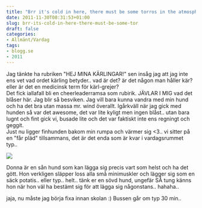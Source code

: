 ```yaml
---
title: "Brr it's cold in here, there must be some torros in the atmosphere! ;D"
date: 2011-11-30T08:31:53+01:00
slug: brr-its-cold-in-here-there-must-be-some-tor
draft: false
categories:
- Allmänt/Vardag
tags:
- blogg.se
- 2011
---
```

Jag tänkte ha rubriken "HEJ MINA KÄRLINGAR!" sen insåg jag att jag inte ens vet vad ordet kärling betyder.. vad är det? är det någon man håller kär? eller är det en medicinsk term för kärl-grejer?  
Det fick iallafall bli en cheerleaderramsa som rubirik. JÄVLAR I MIG vad det blåser här. Jag blir så besviken. Jag vill bara kunna vandra med min hund och ha det bra utan massa mr. wind överallt. Igårkväll när jag gick med hunden så var det awesome, det var lite kyligt men ingen blåst.. utan bara lugnt och fint gick vi, busade lite och det var faktiskt inte ens regningt och geggit.  
Just nu ligger finhunden bakom min rumpa och värmer sig <3.. vi sitter på en "får pläd" tillsammans, det är det enda som är kvar i vardagsrummet typ..  
  
![](/assets/images/blogg.se/wp_001970_177141593.jpg)  
  
Donna är en sån hund som kan lägga sig precis vart som helst och ha det gött. Hon verkligen släpper loss alla små minimuskler och lägger sig som en säck potatis.. eller typ.. helt.. tänk er en sövd hund, ungefär SÅ tung känns hon när hon väl ha bestämt sig för att lägga sig någonstans.. hahaha..  
  
  
jaja, nu måste jag börja fixa innan skolan :) Bussen går om typ 30 min..